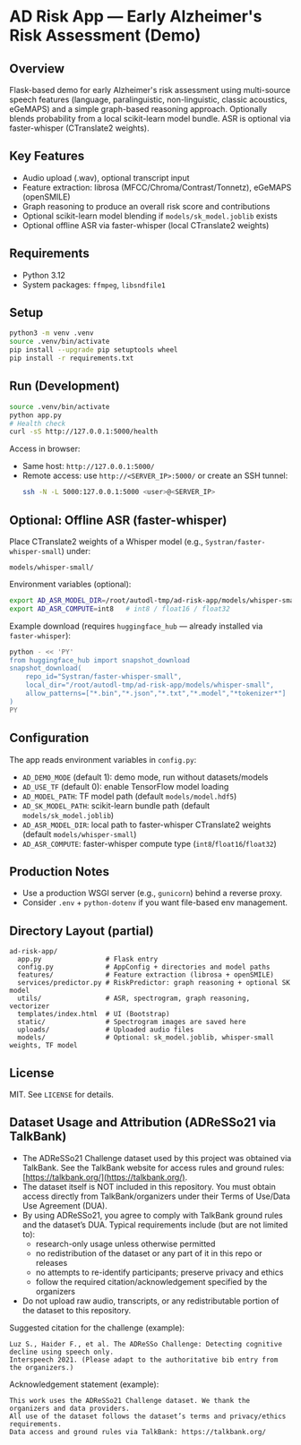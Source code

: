 AD Risk App — Early Alzheimer's Risk Assessment (Demo)
=====================================================

Overview
--------
Flask-based demo for early Alzheimer's risk assessment using multi-source speech features (language, paralinguistic, non-linguistic, classic acoustics, eGeMAPS) and a simple graph-based reasoning approach. Optionally blends probability from a local scikit-learn model bundle. ASR is optional via faster-whisper (CTranslate2 weights).

Key Features
------------
- Audio upload (.wav), optional transcript input
- Feature extraction: librosa (MFCC/Chroma/Contrast/Tonnetz), eGeMAPS (openSMILE)
- Graph reasoning to produce an overall risk score and contributions
- Optional scikit-learn model blending if `models/sk_model.joblib` exists
- Optional offline ASR via faster-whisper (local CTranslate2 weights)

Requirements
------------
- Python 3.12
- System packages: `ffmpeg`, `libsndfile1`

Setup
-----
```bash
python3 -m venv .venv
source .venv/bin/activate
pip install --upgrade pip setuptools wheel
pip install -r requirements.txt
```

Run (Development)
-----------------
```bash
source .venv/bin/activate
python app.py
# Health check
curl -sS http://127.0.0.1:5000/health
```

Access in browser:
- Same host: `http://127.0.0.1:5000/`
- Remote access: use `http://<SERVER_IP>:5000/` or create an SSH tunnel:
  ```bash
  ssh -N -L 5000:127.0.0.1:5000 <user>@<SERVER_IP>
  ```

Optional: Offline ASR (faster-whisper)
--------------------------------------
Place CTranslate2 weights of a Whisper model (e.g., `Systran/faster-whisper-small`) under:
```
models/whisper-small/
```
Environment variables (optional):
```bash
export AD_ASR_MODEL_DIR=/root/autodl-tmp/ad-risk-app/models/whisper-small
export AD_ASR_COMPUTE=int8   # int8 / float16 / float32
```
Example download (requires `huggingface_hub` — already installed via `faster-whisper`):
```bash
python - << 'PY'
from huggingface_hub import snapshot_download
snapshot_download(
    repo_id="Systran/faster-whisper-small",
    local_dir="/root/autodl-tmp/ad-risk-app/models/whisper-small",
    allow_patterns=["*.bin","*.json","*.txt","*.model","*tokenizer*"]
)
PY
```

Configuration
-------------
The app reads environment variables in `config.py`:
- `AD_DEMO_MODE` (default 1): demo mode, run without datasets/models
- `AD_USE_TF` (default 0): enable TensorFlow model loading
- `AD_MODEL_PATH`: TF model path (default `models/model.hdf5`)
- `AD_SK_MODEL_PATH`: scikit-learn bundle path (default `models/sk_model.joblib`)
- `AD_ASR_MODEL_DIR`: local path to faster-whisper CTranslate2 weights (default `models/whisper-small`)
- `AD_ASR_COMPUTE`: faster-whisper compute type (`int8`/`float16`/`float32`)

Production Notes
----------------
- Use a production WSGI server (e.g., `gunicorn`) behind a reverse proxy.
- Consider `.env` + `python-dotenv` if you want file-based env management.

Directory Layout (partial)
--------------------------
```
ad-risk-app/
  app.py                # Flask entry
  config.py             # AppConfig + directories and model paths
  features/             # Feature extraction (librosa + openSMILE)
  services/predictor.py # RiskPredictor: graph reasoning + optional SK model
  utils/                # ASR, spectrogram, graph reasoning, vectorizer
  templates/index.html  # UI (Bootstrap)
  static/               # Spectrogram images are saved here
  uploads/              # Uploaded audio files
  models/               # Optional: sk_model.joblib, whisper-small weights, TF model
```

License
-------
MIT. See `LICENSE` for details.

Dataset Usage and Attribution (ADReSSo21 via TalkBank)
-----------------------------------------------------
- The ADReSSo21 Challenge dataset used by this project was obtained via TalkBank. See the TalkBank website for access rules and ground rules: [https://talkbank.org/](https://talkbank.org/).
- The dataset itself is NOT included in this repository. You must obtain access directly from TalkBank/organizers under their Terms of Use/Data Use Agreement (DUA).
- By using ADReSSo21, you agree to comply with TalkBank ground rules and the dataset’s DUA. Typical requirements include (but are not limited to):
  - research-only usage unless otherwise permitted
  - no redistribution of the dataset or any part of it in this repo or releases
  - no attempts to re-identify participants; preserve privacy and ethics
  - follow the required citation/acknowledgement specified by the organizers
- Do not upload raw audio, transcripts, or any redistributable portion of the dataset to this repository.

Suggested citation for the challenge (example):
```
Luz S., Haider F., et al. The ADReSSo Challenge: Detecting cognitive decline using speech only.
Interspeech 2021. (Please adapt to the authoritative bib entry from the organizers.)
```

Acknowledgement statement (example):
```
This work uses the ADReSSo21 Challenge dataset. We thank the organizers and data providers.
All use of the dataset follows the dataset’s terms and privacy/ethics requirements.
Data access and ground rules via TalkBank: https://talkbank.org/
```


